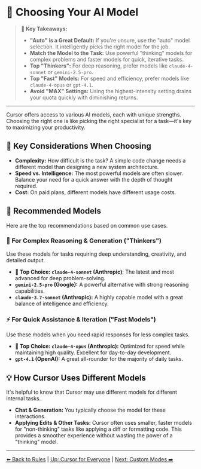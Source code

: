 # 🧠 Choosing Your AI Model

> **🔑 Key Takeaways:**
> 
> - **"Auto" is a Great Default:** If you're unsure, use the "auto" model selection. It intelligently picks the right model for the job.
> - **Match the Model to the Task:** Use powerful "thinking" models for complex problems and faster models for quick, iterative tasks.
> - **Top "Thinkers":** For deep reasoning, prefer models like `claude-4-sonnet` or `gemini-2.5-pro`.
> - **Top "Fast" Models:** For speed and efficiency, prefer models like `claude-4-opus` or `gpt-4.1`.
> - **Avoid "MAX" Settings:** Using the highest-intensity setting drains your quota quickly with diminishing returns.

---

Cursor offers access to various AI models, each with unique strengths. Choosing the right one is like picking the right specialist for a task—it's key to maximizing your productivity.

## 🤔 Key Considerations When Choosing

-   **Complexity:** How difficult is the task? A simple code change needs a different model than designing a new system architecture.
-   **Speed vs. Intelligence:** The most powerful models are often slower. Balance your need for a quick answer with the depth of thought required.
-   **Cost:** On paid plans, different models have different usage costs.

## 🚀 Recommended Models

Here are the top recommendations based on common use cases.

### 🧠 For Complex Reasoning & Generation ("Thinkers")

Use these models for tasks requiring deep understanding, creativity, and detailed output.

-   **🥇 Top Choice: `claude-4-sonnet` (Anthropic)**: The latest and most advanced for deep problem-solving.
-   **`gemini-2.5-pro` (Google):** A powerful alternative with strong reasoning capabilities.
-   **`claude-3.7-sonnet` (Anthropic):** A highly capable model with a great balance of intelligence and efficiency.

### ⚡ For Quick Assistance & Iteration ("Fast Models")

Use these models when you need rapid responses for less complex tasks.

-   **🥇 Top Choice: `claude-4-opus` (Anthropic):** Optimized for speed while maintaining high quality. Excellent for day-to-day development.
-   **`gpt-4.1` (OpenAI):** A great all-rounder for the majority of daily tasks.

## 💡 How Cursor Uses Different Models

It's helpful to know that Cursor may use different models for different internal tasks.

-   **Chat & Generation:** You typically choose the model for these interactions.
-   **Applying Edits & Other Tasks:** Cursor often uses smaller, faster models for "non-thinking" tasks like applying a diff or formatting code. This provides a smoother experience without wasting the power of a "thinking" model.

---

[⬅️ Back to Rules](./02-Understanding-Cursor-Rules/README.md) | [Up: Cursor for Everyone](../README.md) | [Next: Custom Modes ➡️](./04-Custom-Modes-Tailoring-Cursor-to-You/README.md) 